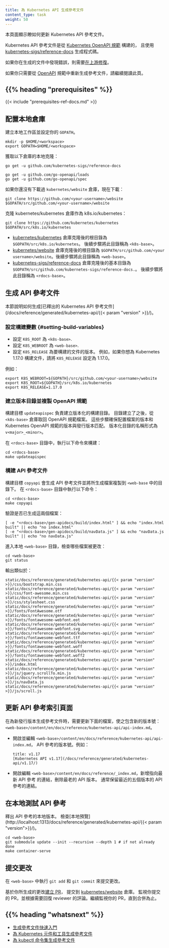 ```yaml
---
title: 為 Kubernetes API 生成參考文件
content_type: task
weight: 50
---
```

<!--
title: Generating Reference Documentation for the Kubernetes API
content_type: task
weight: 50
-->

<!-- overview -->

<!--
This page shows how to update the Kubernetes API reference documentation.

The Kubernetes API reference documentation is built from the
[Kubernetes OpenAPI spec](https://github.com/kubernetes/kubernetes/blob/master/api/openapi-spec/swagger.json)
using the [kubernetes-sigs/reference-docs](https://github.com/kubernetes-sigs/reference-docs) generation code.

If you find bugs in the generated documentation, you need to
[fix them upstream](/docs/contribute/generate-ref-docs/contribute-upstream/).

If you need only to regenerate the reference documentation from the [OpenAPI](https://github.com/OAI/OpenAPI-Specification)
spec, continue reading this page.
-->
本頁面顯示瞭如何更新 Kubernetes API 參考文件。

Kubernetes API 參考文件是從
[Kubernetes OpenAPI 規範](https://github.com/kubernetes/kubernetes/blob/master/api/openapi-spec/swagger.json)
構建的，
且使用[kubernetes-sigs/reference-docs](https://github.com/kubernetes-sigs/reference-docs) 生成程式碼。

如果你在生成的文件中發現錯誤，則需要[在上游修復](/zh-cn/docs/contribute/generate-ref-docs/contribute-upstream/)。

如果你只需要從 [OpenAPI](https://github.com/OAI/OpenAPI-Specification) 規範中重新生成參考文件，請繼續閱讀此頁。

## {{% heading "prerequisites" %}}

{{< include "prerequisites-ref-docs.md" >}}

<!-- steps -->

<!-- 
## Setting up the local repositories

Create a local workspace and set your `GOPATH`.
-->
## 配置本地倉庫

建立本地工作區並設定你的 `GOPATH`。

```shell
mkdir -p $HOME/<workspace>
export GOPATH=$HOME/<workspace>
```

<!-- 
Get a local clone of the following repositories: 
-->
獲取以下倉庫的本地克隆：

```shell
go get -u github.com/kubernetes-sigs/reference-docs

go get -u github.com/go-openapi/loads
go get -u github.com/go-openapi/spec
```

<!-- 
If you don't already have the kubernetes/website repository, get it now: 
-->
如果你還沒有下載過 `kubernetes/website` 倉庫，現在下載：

```shell
git clone https://github.com/<your-username>/website $GOPATH/src/github.com/<your-username>/website
```

<!-- 
Get a clone of the kubernetes/kubernetes repository as k8s.io/kubernetes: 
-->
克隆 kubernetes/kubernetes 倉庫作為 k8s.io/kubernetes：

```shell
git clone https://github.com/kubernetes/kubernetes $GOPATH/src/k8s.io/kubernetes
```

<!-- 
* The base directory of your clone of the
[kubernetes/kubernetes](https://github.com/kubernetes/kubernetes) repository is
`$GOPATH/src/k8s.io/kubernetes.`
The remaining steps refer to your base directory as `<k8s-base>`.

* The base directory of your clone of the
[kubernetes/website](https://github.com/kubernetes/website) repository is
`$GOPATH/src/github.com/<your username>/website.`
The remaining steps refer to your base directory as `<web-base>`.

* The base directory of your clone of the
[kubernetes-sigs/reference-docs](https://github.com/kubernetes-sigs/reference-docs)
repository is `$GOPATH/src/github.com/kubernetes-sigs/reference-docs.`
The remaining steps refer to your base directory as `<rdocs-base>`.
-->
* [kubernetes/kubernetes](https://github.com/kubernetes/kubernetes) 倉庫克隆後的根目錄為
  `$GOPATH/src/k8s.io/kubernetes`。 後續步驟將此目錄稱為 `<k8s-base>`。
* [kubernetes/website](https://github.com/kubernetes/website) 倉庫克隆後的根目錄為
  `$GOPATH/src/github.com/<your username>/website`。後續步驟將此目錄稱為 `<web-base>`。
* [kubernetes-sigs/reference-docs](https://github.com/kubernetes-sigs/reference-docs)
  倉庫克隆後的基本目錄為 `$GOPATH/src/github.com/kubernetes-sigs/reference-docs.`。
  後續步驟將此目錄稱為 `<rdocs-base>`。

<!-- 
## Generating the API reference docs

This section shows how to generate the
[published Kubernetes API reference documentation](/docs/reference/generated/kubernetes-api/{{< param "version" >}}/). 
-->
## 生成 API 參考文件

本節說明如何生成[已釋出的 Kubernetes API 參考文件](/docs/reference/generated/kubernetes-api/{{< param "version" >}}/)。

<!-- 
### Setting build variables

Go to `<rdocs-base>`, and open the `Makefile` for editing: 
-->
### 設定構建變數 {#setting-build-variables}

<!-- 
* Set `K8S_ROOT` to `<k8s-base>`.
* Set `K8S_WEBROOT` to `<web-base>`.
* Set `K8S_RELEASE` to the version of the docs you want to build.
  For example, if you want to build docs for Kubernetes 1.17.0, set `K8S_RELEASE` to 1.17.0.
-->
* 設定 `K8S_ROOT` 為 `<k8s-base>`.
* 設定 `K8S_WEBROOT` 為 `<web-base>`.
* 設定 `K8S_RELEASE` 為要構建的文件的版本。
  例如，如果你想為 Kubernetes 1.17.0 構建文件，請將 `K8S_RELEASE` 設定為 1.17.0。

<!-- 
For example: 
-->
例如：

```shell
export K8S_WEBROOT=${GOPATH}/src/github.com/<your-username>/website
export K8S_ROOT=${GOPATH}/src/k8s.io/kubernetes
export K8S_RELEASE=1.17.0
```

<!--
### Creating versioned directory and fetching Open API spec

The `updateapispec` build target creates the versioned  build directory.
After the directory is created, the Open API spec is fetched from the
`<k8s-base>` repository. These steps ensure that the version
of the configuration files and Kubernetes Open API spec match the release version.
The versioned directory name follows the pattern of `v<major>_<minor>`.
-->
### 建立版本目錄並複製 OpenAPI 規範

構建目標 `updateapispec` 負責建立版本化的構建目錄。
目錄建立了之後，從 `<k8s-base>` 倉庫取回 OpenAPI 規範檔案。
這些步驟確保配置檔案的版本和 Kubernetes OpenAPI 規範的版本與發行版本匹配。
版本化目錄的名稱形式為 `v<major>_<minor>`。

<!--
In the `<rdocs-base>` directory, run the following build target:
-->
在  `<rdocs-base>`  目錄中，執行以下命令來構建：

```shell
cd <rdocs-base>
make updateapispec
```

<!-- 
### Building the API reference docs 

The `copyapi` target builds the API reference and
copies the generated files to directories in `<web-base>`.
Run the following command in `<rdocs-base>`:

-->
### 構建 API 參考文件 

構建目標 `copyapi` 會生成 API 參考文件並將所生成檔案複製到
`<web-base` 中的目錄下。
在 `<rdocs-base>` 目錄中執行以下命令：

```shell
cd <rdocs-base>
make copyapi
```

<!-- 
Verify that these two files have been generated: 
-->
驗證是否已生成這兩個檔案：

```shell
[ -e "<rdocs-base>/gen-apidocs/build/index.html" ] && echo "index.html built" || echo "no index.html"
[ -e "<rdocs-base>/gen-apidocs/build/navData.js" ] && echo "navData.js built" || echo "no navData.js"
```

<!--
Go to the base of your local `<web-base>`, and
view which files have been modified:
-->
進入本地 `<web-base>` 目錄，檢查哪些檔案被更改：

```shell
cd <web-base>
git status
```

<!-- 
The output is similar to: 
-->
輸出類似於：

```
static/docs/reference/generated/kubernetes-api/{{< param "version" >}}/css/bootstrap.min.css
static/docs/reference/generated/kubernetes-api/{{< param "version" >}}/css/font-awesome.min.css
static/docs/reference/generated/kubernetes-api/{{< param "version" >}}/css/stylesheet.css
static/docs/reference/generated/kubernetes-api/{{< param "version" >}}/fonts/FontAwesome.otf
static/docs/reference/generated/kubernetes-api/{{< param "version" >}}/fonts/fontawesome-webfont.eot
static/docs/reference/generated/kubernetes-api/{{< param "version" >}}/fonts/fontawesome-webfont.svg
static/docs/reference/generated/kubernetes-api/{{< param "version" >}}/fonts/fontawesome-webfont.ttf
static/docs/reference/generated/kubernetes-api/{{< param "version" >}}/fonts/fontawesome-webfont.woff
static/docs/reference/generated/kubernetes-api/{{< param "version" >}}/fonts/fontawesome-webfont.woff2
static/docs/reference/generated/kubernetes-api/{{< param "version" >}}/index.html
static/docs/reference/generated/kubernetes-api/{{< param "version" >}}/js/jquery.scrollTo.min.js
static/docs/reference/generated/kubernetes-api/{{< param "version" >}}/js/navData.js
static/docs/reference/generated/kubernetes-api/{{< param "version" >}}/js/scroll.js
```

<!-- 
## Updating the API reference index pages

When generating reference documentation for a new release, update the file,
`<web-base>/content/en/docs/reference/kubernetes-api/api-index.md` with the new
version number.
-->
## 更新 API 參考索引頁面

在為新發行版本生成參考文件時，需要更新下面的檔案，使之包含新的版本號：
`<web-base>/content/en/docs/reference/kubernetes-api/api-index.md`。

<!--
* Open `<web-base>/content/en/docs/reference/kubernetes-api/api-index.md` for editing,
  and update the API reference version number. For example:

    ```
    title: v1.17
    [Kubernetes API v1.17](/docs/reference/generated/kubernetes-api/v1.17/)
    ```
-->
* 開啟並編輯 `<web-base>/content/en/docs/reference/kubernetes-api/api-index.md`，
  API 參考的版本號。例如：

    ```
    title: v1.17
    [Kubernetes API v1.17](/docs/reference/generated/kubernetes-api/v1.17/)
    ```
<!--
* Open `<web-base>/content/en/docs/reference/_index.md` for editing, and add a
  new link for the latest API reference. Remove the oldest API reference version.
  There should be five links to the most recent API references.
-->
* 開啟編輯 `<web-base>/content/en/docs/reference/_index.md`，新增指向最新 API 參考
  的連結，刪除最老的 API 版本。
  通常保留最近的五個版本的 API 參考的連結。

<!--
## Locally test the API reference

Publish a local version of the API reference.
Verify the [local preview](http://localhost:1313/docs/reference/generated/kubernetes-api/{{< param "version">}}/).
-->
## 在本地測試 API 參考

釋出 API 參考的本地版本。
檢查[本地預覽](http://localhost:1313/docs/reference/generated/kubernetes-api/{{< param "version">}}/)。

```shell
cd <web-base>
git submodule update --init --recursive --depth 1 # if not already done
make container-serve
```

<!--
## Commit the changes

In `<web-base>` run `git add` and `git commit` to commit the change.
-->
## 提交更改

在 `<web-base>` 中執行 `git add` 和 `git commit` 來提交更改。

<!-- 
Submit your changes as a
[pull request](/docs/contribute/new-content/open-a-pr/) to the
[kubernetes/website](https://github.com/kubernetes/website) repository.
Monitor your pull request, and respond to reviewer comments as needed. Continue
to monitor your pull request until it has been merged.
-->
基於你所生成的更改[建立 PR](/zh-cn/docs/contribute/new-content/open-a-pr/)，
提交到 [kubernetes/website](https://github.com/kubernetes/website) 倉庫。
監視你提交的 PR，並根據需要回復 reviewer 的評論。繼續監視你的 PR，直到合併為止。

## {{% heading "whatsnext" %}}

<!--
* [Generating Reference Documentation Quickstart](/docs/contribute/generate-ref-docs/quickstart/)
* [Generating Reference Docs for Kubernetes Components and Tools](/docs/contribute/generate-ref-docs/kubernetes-components/)
* [Generating Reference Documentation for kubectl Commands](/docs/contribute/generate-ref-docs/kubectl/)
-->
* [生成參考文件快速入門](/zh-cn/docs/contribute/generate-ref-docs/quickstart/)
* [為 Kubernetes 元件和工具生成參考文件](/zh-cn/docs/contribute/generate-ref-docs/kubernetes-components/)
* [為 kubectl 命令集生成參考文件](/zh-cn/docs/contribute/generate-ref-docs/kubectl/)

